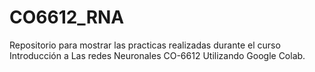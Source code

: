 # CO6612_RNA
Repositorio para mostrar las practicas realizadas durante el curso Introducción a Las redes Neuronales CO-6612
Utilizando Google Colab.

